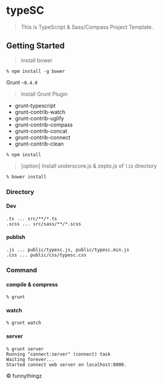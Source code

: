 typeSC
=====

> This is TypeScript & Sass/Compass Project Template.

## Getting Started

> Install bower

```shell
% npm install -g bower
```

Grunt `~0.4.0`

> Install Grunt Plugin

* grunt-typescript
* grunt-contrib-watch
* grunt-contrib-uglify
* grunt-contrib-compass
* grunt-contrib-concat
* grunt-contrib-connect
* grunt-contrib-clean

```shell
% npm install
```

> [option] Install underscore.js & zepto.js of `lib` directory

```shell
% bower install
```

### Directory

#### Dev

```shell
.ts ... src/**/*.ts
.scss ... src/sass/**/*.scss
```

#### publish

```shell
.js ... public/typesc.js, public/typesc.min.js
.css ... public/css/typesc.css
```

### Command

#### compile & compress

```shell
% grunt
```

#### watch

```shell
% grunt watch
```

#### server
```shell
% grunt server
Running "connect:server" (connect) task
Waiting forever...
Started connect web server on localhost:8000.
```

&copy; funnythingz
